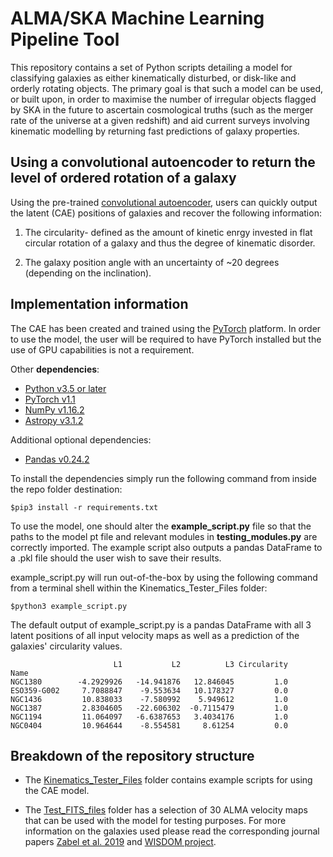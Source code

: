 # **ALMA/SKA Machine Learning Pipeline Tool**

This repository contains a set of Python scripts detailing a model for classifying galaxies as either kinematically disturbed, or disk-like and orderly rotating objects. The primary goal is that such a model can be used, or built upon, in order to maximise the number of irregular objects flagged by SKA in the future to ascertain cosmological truths (such as the merger rate of the universe at a given redshift) and aid current surveys involving kinematic modelling by returning fast predictions of galaxy properties.   
 
## **Using a convolutional autoencoder to return the level of ordered rotation of a galaxy**

Using the pre-trained [convolutional autoencoder](https://github.com/SpaceMeerkat/CAE/blob/master/Kinematics_Tester_Files/CAE_Epoch_300.pt), users can quickly output the latent  (CAE) positions of galaxies and recover the following information:

1. The circularity- defined as the amount of kinetic enrgy invested in flat circular rotation of a galaxy and thus the degree of kinematic disorder.

2. The galaxy position angle with an uncertainty of ~20 degrees (depending on the inclination).

## **Implementation information** 

The CAE has been created and trained using the [PyTorch](https://pytorch.org/) platform. In order to use the model, the user will be required to have PyTorch installed but the use of GPU capabilities is not a requirement.

Other **dependencies**:

* [Python v3.5 or later](https://www.python.org/)
* [PyTorch v1.1](https://pytorch.org/)
* [NumPy v1.16.2](https://www.numpy.org/)
* [Astropy v3.1.2](https://www.astropy.org/)

Additional optional dependencies:

* [Pandas v0.24.2](https://pandas.pydata.org/)

To install the dependencies simply run the following command from inside the repo folder destination:

```
$pip3 install -r requirements.txt
```

To use the model, one should alter the **example_script.py** file so that the paths to the model pt file and relevant modules in **testing_modules.py** are correctly imported. The example script also outputs a pandas DataFrame to a .pkl file should the user wish to save their results. 

example_script.py will run out-of-the-box by using the following command from a terminal shell within the Kinematics_Tester_Files folder:

```
$python3 example_script.py
```

The default output of example_script.py is a pandas DataFrame with all 3 latent positions of all input velocity maps as well as a prediction of the galaxies' circularity values. 

```
                       L1           L2          L3 Circularity
Name                                                          
NGC1380        -4.2929926   -14.941876   12.846045         1.0
ESO359-G002     7.7088847    -9.553634   10.178327         0.0
NGC1436         10.838033    -7.580992    5.949612         1.0
NGC1387         2.8304605   -22.606302  -0.7115479         1.0
NGC1194         11.064097   -6.6387653   3.4034176         1.0
NGC0404         10.964644    -8.554581     8.61254         0.0
```

## **Breakdown of the repository structure**

- The [Kinematics_Tester_Files](https://github.com/SpaceMeerkat/CAE/tree/master/Kinematics_Tester_Files) folder contains example scripts for using the CAE model.

- The [Test_FITS_files](https://github.com/SpaceMeerkat/CAE/tree/master/Test_FITS_files) folder has a selection of 30 ALMA velocity maps that can be used with the model for testing purposes. For more information on the galaxies used please read the corresponding journal papers [Zabel et al. 2019](https://academic.oup.com/mnras/article/483/2/2251/5218520) and [WISDOM project](https://academic.oup.com/mnras/article/468/4/4663/3072185).
